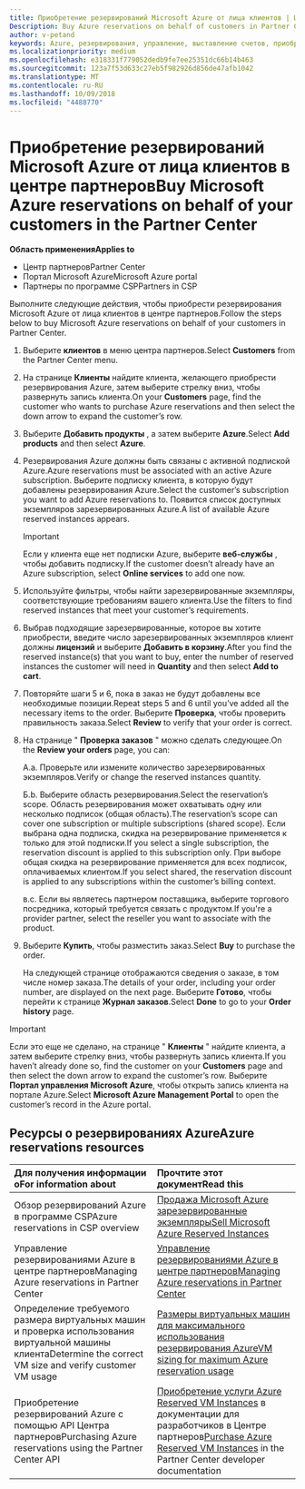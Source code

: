 ```yaml
---
title: Приобретение резервирований Microsoft Azure от лица клиентов | Центр партнеров
Description: Buy Azure reservations on behalf of customers in Partner Center.
author: v-petand
keywords: Azure, резервирования, управление, выставление счетов, приобретение
ms.localizationpriority: medium
ms.openlocfilehash: e318331f779052dedb9fe7ee25351dc66b14b463
ms.sourcegitcommit: 123a7f53d633c27eb5f982926d856de47afb1042
ms.translationtype: MT
ms.contentlocale: ru-RU
ms.lasthandoff: 10/09/2018
ms.locfileid: "4488770"
---
```

# <a name="buy-microsoft-azure-reservations-on-behalf-of-your-customers-in-the-partner-center"></a><span data-ttu-id="b943c-103">Приобретение резервирований Microsoft Azure от лица клиентов в центре партнеров</span><span class="sxs-lookup"><span data-stu-id="b943c-103">Buy Microsoft Azure reservations on behalf of your customers in the Partner Center</span></span> 

**<span data-ttu-id="b943c-104">Область применения</span><span class="sxs-lookup"><span data-stu-id="b943c-104">Applies to</span></span>**

-  <span data-ttu-id="b943c-105">Центр партнеров</span><span class="sxs-lookup"><span data-stu-id="b943c-105">Partner Center</span></span>
-  <span data-ttu-id="b943c-106">Портал Microsoft Azure</span><span class="sxs-lookup"><span data-stu-id="b943c-106">Microsoft Azure portal</span></span>
-  <span data-ttu-id="b943c-107">Партнеры по программе CSP</span><span class="sxs-lookup"><span data-stu-id="b943c-107">Partners in CSP</span></span>

<span data-ttu-id="b943c-108">Выполните следующие действия, чтобы приобрести резервирования Microsoft Azure от лица клиентов в центре партнеров.</span><span class="sxs-lookup"><span data-stu-id="b943c-108">Follow the steps below to buy Microsoft Azure reservations on behalf of your customers in Partner Center.</span></span>

1. <span data-ttu-id="b943c-109">Выберите **клиентов** в меню центра партнеров.</span><span class="sxs-lookup"><span data-stu-id="b943c-109">Select **Customers** from the Partner Center menu.</span></span>  

2. <span data-ttu-id="b943c-110">На странице **Клиенты** найдите клиента, желающего приобрести резервирования Azure, затем выберите стрелку вниз, чтобы развернуть запись клиента.</span><span class="sxs-lookup"><span data-stu-id="b943c-110">On your **Customers** page, find the customer who wants to purchase Azure reservations and then select the down arrow to expand the customer’s row.</span></span>  

3. <span data-ttu-id="b943c-111">Выберите **Добавить продукты** , а затем выберите **Azure**.</span><span class="sxs-lookup"><span data-stu-id="b943c-111">Select **Add products** and then select **Azure**.</span></span> 
    
4. <span data-ttu-id="b943c-112">Резервирования Azure должны быть связаны с активной подпиской Azure.</span><span class="sxs-lookup"><span data-stu-id="b943c-112">Azure reservations must be associated with an active Azure subscription.</span></span> <span data-ttu-id="b943c-113">Выберите подписку клиента, в которую будут добавлены резервирования Azure.</span><span class="sxs-lookup"><span data-stu-id="b943c-113">Select the customer’s subscription you want to add Azure reservations to.</span></span> <span data-ttu-id="b943c-114">Появится список доступных экземпляров зарезервированных Azure.</span><span class="sxs-lookup"><span data-stu-id="b943c-114">A list of available Azure reserved instances appears.</span></span> 

    >[!IMPORTANT] 
    ><span data-ttu-id="b943c-115">Если у клиента еще нет подписки Azure, выберите **веб-службы** , чтобы добавить подписку.</span><span class="sxs-lookup"><span data-stu-id="b943c-115">If the customer doesn’t already have an Azure subscription, select **Online services** to add one now.</span></span> 

5. <span data-ttu-id="b943c-116">Используйте фильтры, чтобы найти зарезервированные экземпляры, соответствующие требованиям вашего клиента.</span><span class="sxs-lookup"><span data-stu-id="b943c-116">Use the filters to find reserved instances that meet your customer’s requirements.</span></span>  

6. <span data-ttu-id="b943c-117">Выбрав подходящие зарезервированные, которое вы хотите приобрести, введите число зарезервированных экземпляров клиент должны **лицензий** и выберите **Добавить в корзину**.</span><span class="sxs-lookup"><span data-stu-id="b943c-117">After you find the reserved instance(s) that you want to buy, enter the number of reserved instances the customer will need in **Quantity** and then select **Add to cart**.</span></span>  

7. <span data-ttu-id="b943c-118">Повторяйте шаги 5 и 6, пока в заказ не будут добавлены все необходимые позиции.</span><span class="sxs-lookup"><span data-stu-id="b943c-118">Repeat steps 5 and 6 until you’ve added all the necessary items to the order.</span></span> <span data-ttu-id="b943c-119">Выберите **Проверка**, чтобы проверить правильность заказа.</span><span class="sxs-lookup"><span data-stu-id="b943c-119">Select **Review** to verify that your order is correct.</span></span>  

8. <span data-ttu-id="b943c-120">На странице " **Проверка заказов** " можно сделать следующее.</span><span class="sxs-lookup"><span data-stu-id="b943c-120">On the **Review your orders** page, you can:</span></span> 

    <span data-ttu-id="b943c-121">А.</span><span class="sxs-lookup"><span data-stu-id="b943c-121">a.</span></span> <span data-ttu-id="b943c-122">Проверьте или измените количество зарезервированных экземпляров.</span><span class="sxs-lookup"><span data-stu-id="b943c-122">Verify or change the reserved instances quantity.</span></span>

    <span data-ttu-id="b943c-123">Б.</span><span class="sxs-lookup"><span data-stu-id="b943c-123">b.</span></span> <span data-ttu-id="b943c-124">Выберите область резервирования.</span><span class="sxs-lookup"><span data-stu-id="b943c-124">Select the reservation’s scope.</span></span> <span data-ttu-id="b943c-125">Область резервирования может охватывать одну или несколько подписок (общая область).</span><span class="sxs-lookup"><span data-stu-id="b943c-125">The reservation’s scope can cover one subscription or multiple subscriptions (shared scope).</span></span> <span data-ttu-id="b943c-126">Если выбрана одна подписка, скидка на резервирование применяется к только для этой подписки.</span><span class="sxs-lookup"><span data-stu-id="b943c-126">If you select a single subscription, the reservation discount is applied to this subscription only.</span></span> <span data-ttu-id="b943c-127">При выборе общая скидка на резервирование применяется для всех подписок, оплачиваемых клиентом.</span><span class="sxs-lookup"><span data-stu-id="b943c-127">If you select shared, the reservation discount is applied to any subscriptions within the customer’s billing context.</span></span> 

    <span data-ttu-id="b943c-128">в.</span><span class="sxs-lookup"><span data-stu-id="b943c-128">c.</span></span> <span data-ttu-id="b943c-129">Если вы являетесь партнером поставщика, выберите торгового посредника, который требуется связать с продуктом.</span><span class="sxs-lookup"><span data-stu-id="b943c-129">If you're a provider partner, select the reseller you want to associate with the product.</span></span>

9. <span data-ttu-id="b943c-130">Выберите **Купить**, чтобы разместить заказ.</span><span class="sxs-lookup"><span data-stu-id="b943c-130">Select **Buy** to purchase the order.</span></span> 

    <span data-ttu-id="b943c-131">На следующей странице отображаются сведения о заказе, в том числе номер заказа.</span><span class="sxs-lookup"><span data-stu-id="b943c-131">The details of your order, including your order number, are displayed on the next page.</span></span> <span data-ttu-id="b943c-132">Выберите **Готово**, чтобы перейти к странице **Журнал заказов**.</span><span class="sxs-lookup"><span data-stu-id="b943c-132">Select **Done** to go to your **Order history** page.</span></span> 

>[!IMPORTANT]
><span data-ttu-id="b943c-133">Если это еще не сделано, на странице " **Клиенты** " найдите клиента, а затем выберите стрелку вниз, чтобы развернуть запись клиента.</span><span class="sxs-lookup"><span data-stu-id="b943c-133">If you haven’t already done so, find the customer on your **Customers** page and then select the down arrow to expand the customer’s row.</span></span> <span data-ttu-id="b943c-134">Выберите **Портал управления Microsoft Azure**, чтобы открыть запись клиента на портале Azure.</span><span class="sxs-lookup"><span data-stu-id="b943c-134">Select **Microsoft Azure Management Portal** to open the customer’s record in the Azure portal.</span></span>

## <a name="azure-reservations-resources"></a><span data-ttu-id="b943c-135">Ресурсы о резервированиях Azure</span><span class="sxs-lookup"><span data-stu-id="b943c-135">Azure reservations resources</span></span>
|**<span data-ttu-id="b943c-136">Для получения информации о</span><span class="sxs-lookup"><span data-stu-id="b943c-136">For information about</span></span>**   |**<span data-ttu-id="b943c-137">Прочтите этот документ</span><span class="sxs-lookup"><span data-stu-id="b943c-137">Read this</span></span>**    |
|:-----------------------------|:-----------------|
|<span data-ttu-id="b943c-138">Обзор резервирований Azure в программе CSP</span><span class="sxs-lookup"><span data-stu-id="b943c-138">Azure reservations in CSP overview</span></span>  | [<span data-ttu-id="b943c-139">Продажа Microsoft Azure зарезервированные экземпляры</span><span class="sxs-lookup"><span data-stu-id="b943c-139">Sell Microsoft Azure Reserved Instances</span></span>](azure-reservations.md) |
|<span data-ttu-id="b943c-140">Управление резервированиями Azure в центре партнеров</span><span class="sxs-lookup"><span data-stu-id="b943c-140">Managing Azure reservations in Partner Center</span></span> | [<span data-ttu-id="b943c-141">Управление резервированиями Azure в центре партнеров</span><span class="sxs-lookup"><span data-stu-id="b943c-141">Managing Azure reservations in Partner Center</span></span>](azure-reservations-manage.md)
|<span data-ttu-id="b943c-142">Определение требуемого размера виртуальных машин и проверка использования виртуальной машины клиента</span><span class="sxs-lookup"><span data-stu-id="b943c-142">Determine the correct VM size and verify customer VM usage</span></span>   |[<span data-ttu-id="b943c-143">Размеры виртуальных машин для максимального использования резервирования Azure</span><span class="sxs-lookup"><span data-stu-id="b943c-143">VM sizing for maximum Azure reservation usage</span></span>](azure-usage.md)   |
|<span data-ttu-id="b943c-144">Приобретение резервирований Azure с помощью API Центра партнеров</span><span class="sxs-lookup"><span data-stu-id="b943c-144">Purchasing Azure reservations using the Partner Center API</span></span> | <span data-ttu-id="b943c-145">[Приобретение услуги Azure Reserved VM Instances](https://docs.microsoft.com/partner-center/develop/purchase-azure-reservations) в документации для разработчиков в Центре партнеров</span><span class="sxs-lookup"><span data-stu-id="b943c-145">[Purchase Azure Reserved VM Instances](https://docs.microsoft.com/partner-center/develop/purchase-azure-reservations) in the Partner Center developer documentation</span></span>

 


 
